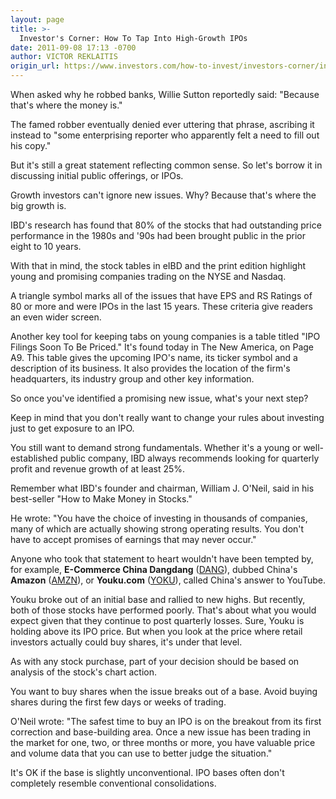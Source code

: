 ```yaml
---
layout: page
title: >-
  Investor's Corner: How To Tap Into High-Growth IPOs
date: 2011-09-08 17:13 -0700
author: VICTOR REKLAITIS
origin_url: https://www.investors.com/how-to-invest/investors-corner/investors-corner-how-to-tap-into-high-growth-ipos/
---
```


When asked why he robbed banks, Willie Sutton reportedly said: "Because that's where the money is."

The famed robber eventually denied ever uttering that phrase, ascribing it instead to "some enterprising reporter who apparently felt a need to fill out his copy."

But it's still a great statement reflecting common sense. So let's borrow it in discussing initial public offerings, or IPOs.

Growth investors can't ignore new issues. Why? Because that's where the big growth is.

IBD's research has found that 80% of the stocks that had outstanding price performance in the 1980s and '90s had been brought public in the prior eight to 10 years.

With that in mind, the stock tables in eIBD and the print edition highlight young and promising companies trading on the NYSE and Nasdaq.

A triangle symbol marks all of the issues that have EPS and RS Ratings of 80 or more and were IPOs in the last 15 years. These criteria give readers an even wider screen.

Another key tool for keeping tabs on young companies is a table titled "IPO Filings Soon To Be Priced." It's found today in The New America, on Page A9. This table gives the upcoming IPO's name, its ticker symbol and a description of its business. It also provides the location of the firm's headquarters, its industry group and other key information.

So once you've identified a promising new issue, what's your next step?

Keep in mind that you don't really want to change your rules about investing just to get exposure to an IPO.

You still want to demand strong fundamentals. Whether it's a young or well-established public company, IBD always recommends looking for quarterly profit and revenue growth of at least 25%.

Remember what IBD's founder and chairman, William J. O'Neil, said in his best-seller "How to Make Money in Stocks."

He wrote: "You have the choice of investing in thousands of companies, many of which are actually showing strong operating results. You don't have to accept promises of earnings that may never occur."

Anyone who took that statement to heart wouldn't have been tempted by, for example, **E-Commerce China Dangdang** ([DANG](https://research.investors.com/quote.aspx?symbol=DANG)), dubbed China's **Amazon** ([AMZN](https://research.investors.com/quote.aspx?symbol=AMZN)), or **Youku.com** ([YOKU](https://research.investors.com/quote.aspx?symbol=YOKU)), called China's answer to YouTube.

Youku broke out of an initial base and rallied to new highs. But recently, both of those stocks have performed poorly. That's about what you would expect given that they continue to post quarterly losses. Sure, Youku is holding above its IPO price. But when you look at the price where retail investors actually could buy shares, it's under that level.

As with any stock purchase, part of your decision should be based on analysis of the stock's chart action.

You want to buy shares when the issue breaks out of a base. Avoid buying shares during the first few days or weeks of trading.

O'Neil wrote: "The safest time to buy an IPO is on the breakout from its first correction and base-building area. Once a new issue has been trading in the market for one, two, or three months or more, you have valuable price and volume data that you can use to better judge the situation."

It's OK if the base is slightly unconventional. IPO bases often don't completely resemble conventional consolidations.
